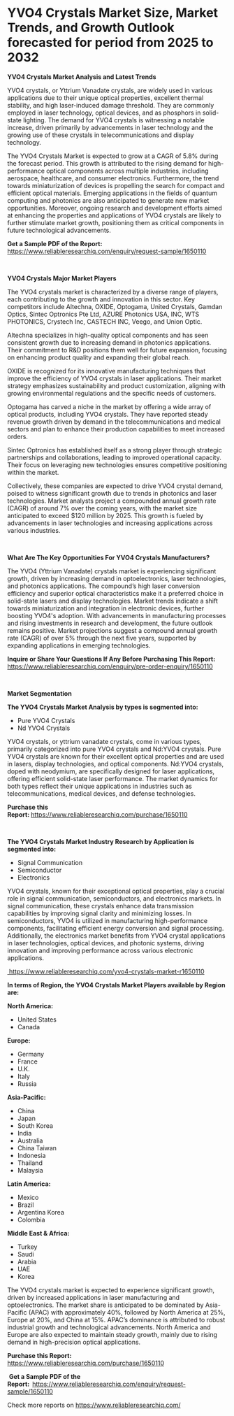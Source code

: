 <p><h1>YVO4 Crystals Market Size, Market Trends, and Growth Outlook forecasted for period from 2025 to 2032</h1></p><p><strong>YVO4 Crystals Market Analysis and Latest Trends</strong></p>
<p><p>YVO4 crystals, or Yttrium Vanadate crystals, are widely used in various applications due to their unique optical properties, excellent thermal stability, and high laser-induced damage threshold. They are commonly employed in laser technology, optical devices, and as phosphors in solid-state lighting. The demand for YVO4 crystals is witnessing a notable increase, driven primarily by advancements in laser technology and the growing use of these crystals in telecommunications and display technology.</p><p>The YVO4 Crystals Market is expected to grow at a CAGR of 5.8% during the forecast period. This growth is attributed to the rising demand for high-performance optical components across multiple industries, including aerospace, healthcare, and consumer electronics. Furthermore, the trend towards miniaturization of devices is propelling the search for compact and efficient optical materials. Emerging applications in the fields of quantum computing and photonics are also anticipated to generate new market opportunities. Moreover, ongoing research and development efforts aimed at enhancing the properties and applications of YVO4 crystals are likely to further stimulate market growth, positioning them as critical components in future technological advancements.</p></p>
<p><strong>Get a Sample PDF of the Report:&nbsp;</strong> <a href="https://www.reliableresearchiq.com/enquiry/request-sample/1650110?utm_campaign=3006&utm_medium=2&utm_source=Github&utm_content=ia&utm_term=31032025&utm_id=yvo4-crystals">https://www.reliableresearchiq.com/enquiry/request-sample/1650110</a></p>
<p>&nbsp;</p>
<p><strong>YVO4 Crystals Major Market Players</strong></p>
<p><p>The YVO4 crystals market is characterized by a diverse range of players, each contributing to the growth and innovation in this sector. Key competitors include Altechna, OXIDE, Optogama, United Crystals, Gamdan Optics, Sintec Optronics Pte Ltd, AZURE Photonics USA, INC, WTS PHOTONICS, Crystech Inc, CASTECH INC, Veego, and Union Optic.</p><p>Altechna specializes in high-quality optical components and has seen consistent growth due to increasing demand in photonics applications. Their commitment to R&D positions them well for future expansion, focusing on enhancing product quality and expanding their global reach.</p><p>OXIDE is recognized for its innovative manufacturing techniques that improve the efficiency of YVO4 crystals in laser applications. Their market strategy emphasizes sustainability and product customization, aligning with growing environmental regulations and the specific needs of customers.</p><p>Optogama has carved a niche in the market by offering a wide array of optical products, including YVO4 crystals. They have reported steady revenue growth driven by demand in the telecommunications and medical sectors and plan to enhance their production capabilities to meet increased orders.</p><p>Sintec Optronics has established itself as a strong player through strategic partnerships and collaborations, leading to improved operational capacity. Their focus on leveraging new technologies ensures competitive positioning within the market.</p><p>Collectively, these companies are expected to drive YVO4 crystal demand, poised to witness significant growth due to trends in photonics and laser technologies. Market analysts project a compounded annual growth rate (CAGR) of around 7% over the coming years, with the market size anticipated to exceed $120 million by 2025. This growth is fueled by advancements in laser technologies and increasing applications across various industries.</p></p>
<p>&nbsp;</p>
<p><strong>What Are The Key Opportunities For YVO4 Crystals Manufacturers?</strong></p>
<p><p>The YVO4 (Yttrium Vanadate) crystals market is experiencing significant growth, driven by increasing demand in optoelectronics, laser technologies, and photonics applications. The compound’s high laser conversion efficiency and superior optical characteristics make it a preferred choice in solid-state lasers and display technologies. Market trends indicate a shift towards miniaturization and integration in electronic devices, further boosting YVO4's adoption. With advancements in manufacturing processes and rising investments in research and development, the future outlook remains positive. Market projections suggest a compound annual growth rate (CAGR) of over 5% through the next five years, supported by expanding applications in emerging technologies.</p></p>
<p><strong>Inquire or Share Your Questions If Any Before Purchasing This Report:</strong> <a href="https://www.reliableresearchiq.com/enquiry/pre-order-enquiry/1650110?utm_campaign=3006&utm_medium=2&utm_source=Github&utm_content=ia&utm_term=31032025&utm_id=yvo4-crystals">https://www.reliableresearchiq.com/enquiry/pre-order-enquiry/1650110</a></p>
<p>&nbsp;</p>
<p><strong>Market Segmentation</strong></p>
<p><strong>The YVO4 Crystals Market Analysis by types is segmented into:</strong></p>
<p><ul><li>Pure YVO4 Crystals</li><li>Nd YVO4 Crystals</li></ul></p>
<p><p>YVO4 crystals, or yttrium vanadate crystals, come in various types, primarily categorized into pure YVO4 crystals and Nd:YVO4 crystals. Pure YVO4 crystals are known for their excellent optical properties and are used in lasers, display technologies, and optical components. Nd:YVO4 crystals, doped with neodymium, are specifically designed for laser applications, offering efficient solid-state laser performance. The market dynamics for both types reflect their unique applications in industries such as telecommunications, medical devices, and defense technologies.</p></p>
<p><strong>Purchase this Report:&nbsp;</strong><a href="https://www.reliableresearchiq.com/purchase/1650110?utm_campaign=3006&utm_medium=2&utm_source=Github&utm_content=ia&utm_term=31032025&utm_id=yvo4-crystals">https://www.reliableresearchiq.com/purchase/1650110</a></p>
<p>&nbsp;</p>
<p><strong>The YVO4 Crystals Market Industry Research by Application is segmented into:</strong></p>
<p><ul><li>Signal Communication</li><li>Semiconductor</li><li>Electronics</li></ul></p>
<p><p>YVO4 crystals, known for their exceptional optical properties, play a crucial role in signal communication, semiconductors, and electronics markets. In signal communication, these crystals enhance data transmission capabilities by improving signal clarity and minimizing losses. In semiconductors, YVO4 is utilized in manufacturing high-performance components, facilitating efficient energy conversion and signal processing. Additionally, the electronics market benefits from YVO4 crystal applications in laser technologies, optical devices, and photonic systems, driving innovation and improving performance across various electronic applications.</p></p>
<p><a href="https://www.reliableresearchiq.com/yvo4-crystals-market-r1650110?utm_campaign=3006&utm_medium=2&utm_source=Github&utm_content=ia&utm_term=31032025&utm_id=yvo4-crystals">&nbsp;https://www.reliableresearchiq.com/yvo4-crystals-market-r1650110</a></p>
<p><strong>In terms of Region, the YVO4 Crystals Market Players available by Region are:</strong></p>
<p>
    <p> <strong> North America: </strong>
        <ul>
            <li>United States</li>
            <li>Canada</li>
        </ul>
        </p> 
    <p> <strong> Europe: </strong>
        <ul>
            <li>Germany</li>
            <li>France</li>
            <li>U.K.</li>
            <li>Italy</li>
            <li>Russia</li>
        </ul>
        </p> 
    <p> <strong> Asia-Pacific: </strong>
        <ul>
            <li>China</li>
            <li>Japan</li>
            <li>South Korea</li>
            <li>India</li>
            <li>Australia</li>
            <li>China Taiwan</li>
            <li>Indonesia</li>
            <li>Thailand</li>
            <li>Malaysia</li>
        </ul>
        </p> 
    <p> <strong> Latin America: </strong>
        <ul>
            <li>Mexico</li>
            <li>Brazil</li>
            <li>Argentina Korea</li>
            <li>Colombia</li>
        </ul>
        </p> 
    <p> <strong> Middle East & Africa: </strong>
        <ul>
            <li>Turkey</li>
            <li>Saudi</li>
            <li>Arabia</li>
            <li>UAE</li>
            <li>Korea</li>
        </ul>
    </p>
    </p>
<p><p>The YVO4 crystals market is expected to experience significant growth, driven by increased applications in laser manufacturing and optoelectronics. The market share is anticipated to be dominated by Asia-Pacific (APAC) with approximately 40%, followed by North America at 25%, Europe at 20%, and China at 15%. APAC’s dominance is attributed to robust industrial growth and technological advancements. North America and Europe are also expected to maintain steady growth, mainly due to rising demand in high-precision optical applications.</p></p>
<p><strong>Purchase this Report: </strong><a href="https://www.reliableresearchiq.com/purchase/1650110?utm_campaign=3006&utm_medium=2&utm_source=Github&utm_content=ia&utm_term=31032025&utm_id=yvo4-crystals">https://www.reliableresearchiq.com/purchase/1650110</a></p>
<p>&nbsp;<strong>Get a Sample PDF of the Report:&nbsp;&nbsp;</strong><a href="https://www.reliableresearchiq.com/enquiry/request-sample/1650110?utm_campaign=3006&utm_medium=2&utm_source=Github&utm_content=ia&utm_term=31032025&utm_id=yvo4-crystals">https://www.reliableresearchiq.com/enquiry/request-sample/1650110</a></p>
<p><strong></strong></p>
<p>Check more reports on <a href="https://www.reliableresearchiq.com/?utm_campaign=3006&utm_medium=2&utm_source=Github&utm_content=ia&utm_term=31032025&utm_id=yvo4-crystals">https://www.reliableresearchiq.com/</a></p>